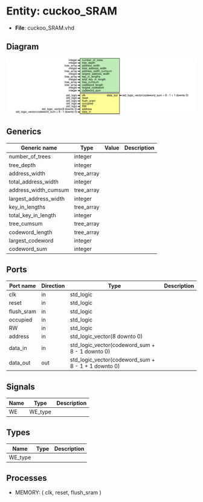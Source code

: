 # Entity: cuckoo_SRAM 

- **File**: cuckoo_SRAM.vhd
## Diagram

![Diagram](cuckoo_SRAM.svg "Diagram")
## Generics

| Generic name          | Type       | Value | Description |
| --------------------- | ---------- | ----- | ----------- |
| number_of_trees       | integer    |       |             |
| tree_depth            | integer    |       |             |
| address_width         | tree_array |       |             |
| total_address_width   | integer    |       |             |
| address_width_cumsum  | tree_array |       |             |
| largest_address_width | integer    |       |             |
| key_in_lengths        | tree_array |       |             |
| total_key_in_length   | integer    |       |             |
| tree_cumsum           | tree_array |       |             |
| codeword_length       | tree_array |       |             |
| largest_codeword      | integer    |       |             |
| codeword_sum          | integer    |       |             |
## Ports

| Port name  | Direction | Type                                                | Description |
| ---------- | --------- | --------------------------------------------------- | ----------- |
| clk        | in        | std_logic                                           |             |
| reset      | in        | std_logic                                           |             |
| flush_sram | in        | std_logic                                           |             |
| occupied   | in        | std_logic                                           |             |
| RW         | in        | std_logic                                           |             |
| address    | in        | std_logic_vector(8 downto 0)                        |             |
| data_in    | in        | std_logic_vector(codeword_sum + 8 - 1 downto 0)     |             |
| data_out   | out       | std_logic_vector(codeword_sum + 8 - 1 + 1 downto 0) |             |
## Signals

| Name | Type    | Description |
| ---- | ------- | ----------- |
| WE   | WE_type |             |
## Types

| Name    | Type | Description |
| ------- | ---- | ----------- |
| WE_type |      |             |
## Processes
- MEMORY: ( clk, reset, flush_sram )
